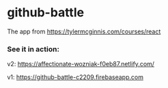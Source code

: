# github-battle
The app from https://tylermcginnis.com/courses/react

### See it in action:

v2: https://affectionate-wozniak-f0eb87.netlify.com/

v1: https://github-battle-c2209.firebaseapp.com

